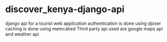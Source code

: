 # discover_kenya-django-api
django api for a tourist web application
authentication is done using djoser
caching is done using memcahed
Third party api used are google maps api 
and weather api
